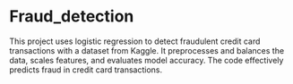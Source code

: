 # Fraud_detection
This project uses logistic regression to detect fraudulent credit card transactions with a dataset from Kaggle. It preprocesses and balances the data, scales features, and evaluates model accuracy. The code effectively predicts fraud in credit card transactions.
